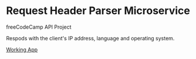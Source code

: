 # Request Header Parser Microservice

freeCodeCamp API Project

Respods with the client's IP address, language and operating system.

[Working App](https://elliotjz-request-header.herokuapp.com/)
